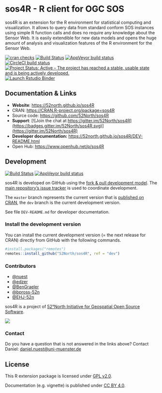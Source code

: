 
<!-- README.md is generated from README.Rmd. Please edit that file -->

# sos4R - R client for OGC SOS

sos4R is an extension for the R environment for statistical computing
and visualization. It allows to query data from standard conform SOS
instances using simple R function calls and does no require any
knowledge about the Sensor Web. It is easily extendible for new data
models and opens the huge amount of analysis and visualization features
of the R environment for the Sensor Web.

<!-- badges: start -->

[![cran
checks](https://cranchecks.info/badges/summary/sos4R)](https://cran.r-project.org/web/checks/check_results_sos4R.html)
[![Build
Status](https://travis-ci.org/52North/sos4R.png)](https://travis-ci.org/52North/sos4R)
[![AppVeyor build
status](https://ci.appveyor.com/api/projects/status/github/52North/sos4R?branch=master&svg=true)](https://ci.appveyor.com/project/52North/sos4R)
[![CircleCI build
status](https://circleci.com/gh/52North/sos4R.svg?style=svg)](https://circleci.com/gh/52North/sos4R)
[![Project Status: Active – The project has reached a stable, usable
state and is being actively
developed.](https://www.repostatus.org/badges/latest/active.svg)](https://www.repostatus.org/#active)
[![Launch Rstudio
Binder](http://mybinder.org/badge_logo.svg)](https://mybinder.org/v2/gh/52North/sos4R/master?urlpath=rstudio)
<!-- badges: end -->

## Documentation & Links

  - **Website**: <https://52north.github.io/sos4R>
  - CRAN: <https://CRAN.R-project.org/package=sos4R>
  - Source code: <https://github.com/52North/sos4R>
  - **Support**: [![Join the chat at
    https://gitter.im/52North/sos4R](https://badges.gitter.im/52North/sos4R.svg)](https://gitter.im/52North/sos4R)
  - **Developer documentation:**
    <https://52north.github.io/sos4R/DEV-README.html>
  - Open Hub: <https://www.openhub.net/p/sos4R>

## Development

[![Build
Status](https://travis-ci.org/52North/sos4R.png?branch=dev)](https://travis-ci.org/52North/sos4R)
[![AppVeyor build
status](https://ci.appveyor.com/api/projects/status/github/52North/sos4R?branch=dev&svg=true)](https://ci.appveyor.com/project/52North/sos4R)

sos4R is developed on GitHub using the [fork & pull development
model](https://help.github.com/articles/using-pull-requests/#fork--pull).
The [main repository’s issue
tracker](https://github.com/52North/sos4R/issues) is used to coordinate
development.

The `master` branch represents the current version that is [published on
CRAN](https://CRAN.R-project.org/package=sos4R), the `dev` branch is the
current development version.

See file `DEV-README.md` for developer documentation.

### Install the development version

You can install the current development version (= the next release for
CRAN) directly from GitHub with the following commands.

``` r
#install.packages("remotes")
remotes::install_github("52North/sos4R", ref = "dev")
```

### Contributors

  - [@nuest](https://github.com/nuest)
  - [@edzer](https://github.com/edzer)
  - [@BenGraeler](https://github.com/BenGraeler)
  - [@bpross-52n](https://github.com/bpross-52n)
  - [@EHJ-52n](https://github.com/EHJ-52n)

sos4R is a project of [52°North Initiative for Geospatial Open Source
Software](https://52north.org).

[![](https://52north.org/wp-content/uploads/2016/06/logo-main.png)](https://52north.org)

### Contact

Do you have a question that is not answered in the links above? Contact
Daniel: [daniel.nuest@uni-muenster.de](daniel.nuest@uni-muenster.de)

## License

This R extension package is licensed under [GPL
v2.0](https://tldrlegal.com/license/gnu-general-public-license-v2).

Documentation (e.g. vignette) is published under [CC
BY 4.0](http://creativecommons.org/licenses/by/4.0/).

